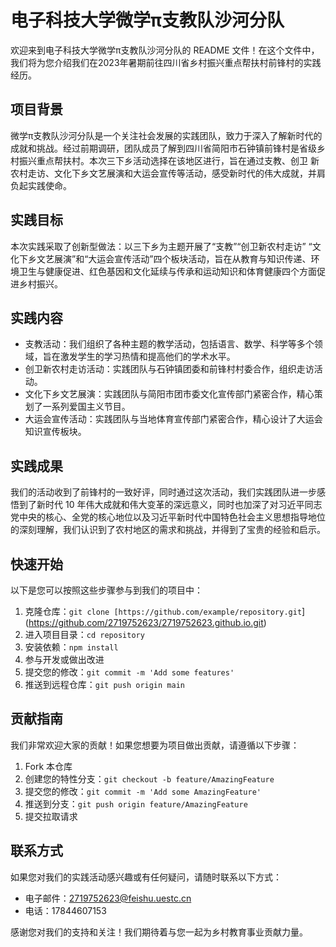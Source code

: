 # 电子科技大学微学π支教队沙河分队

欢迎来到电子科技大学微学π支教队沙河分队的 README 文件！在这个文件中，我们将为您介绍我们在2023年暑期前往四川省乡村振兴重点帮扶村前锋村的实践经历。

## 项目背景

微学π支教队沙河分队是一个关注社会发展的实践团队，致力于深入了解新时代的成就和挑战。经过前期调研，团队成员了解到四川省简阳市石钟镇前锋村是省级乡村振兴重点帮扶村。本次三下乡活动选择在该地区进行，旨在通过支教、创卫 新农村走访、文化下乡文艺展演和大运会宣传等活动，感受新时代的伟大成就，并肩负起实践使命。

## 实践目标

本次实践采取了创新型做法：以三下乡为主题开展了“支教”“创卫新农村走访” “文化下乡文艺展演”和“大运会宣传活动”四个板块活动，旨在从教育与知识传递、环境卫生与健康促进、红色基因和文化延续与传承和运动知识和体育健康四个方面促进乡村振兴。

## 实践内容

- 支教活动：我们组织了各种主题的教学活动，包括语言、数学、科学等多个领域，旨在激发学生的学习热情和提高他们的学术水平。
- 创卫新农村走访活动：实践团队与石钟镇团委和前锋村村委合作，组织走访活动。
- 文化下乡文艺展演：实践团队与简阳市团市委文化宣传部门紧密合作，精心策划了一系列爱国主义节目。
- 大运会宣传活动：实践团队与当地体育宣传部门紧密合作，精心设计了大运会知识宣传板块。

## 实践成果

我们的活动收到了前锋村的一致好评，同时通过这次活动，我们实践团队进一步感悟到了新时代 10 年伟大成就和伟大变革的深远意义，同时也加深了对习近平同志党中央的核心、全党的核心地位以及习近平新时代中国特色社会主义思想指导地位的深刻理解，我们认识到了农村地区的需求和挑战，并得到了宝贵的经验和启示。
## 快速开始

以下是您可以按照这些步骤参与到我们的项目中：

1. 克隆仓库：`git clone [https://github.com/example/repository.git`](https://github.com/2719752623/2719752623.github.io.git)
2. 进入项目目录：`cd repository`
3. 安装依赖：`npm install`
4. 参与开发或做出改进
5. 提交您的修改：`git commit -m 'Add some features'`
6. 推送到远程仓库：`git push origin main`

## 贡献指南

我们非常欢迎大家的贡献！如果您想要为项目做出贡献，请遵循以下步骤：

1. Fork 本仓库
2. 创建您的特性分支：`git checkout -b feature/AmazingFeature`
3. 提交您的修改：`git commit -m 'Add some AmazingFeature'`
4. 推送到分支：`git push origin feature/AmazingFeature`
5. 提交拉取请求

## 联系方式

如果您对我们的实践活动感兴趣或有任何疑问，请随时联系以下方式：

- 电子邮件：2719752623@feishu.uestc.cn
- 电话：17844607153

感谢您对我们的支持和关注！我们期待着与您一起为乡村教育事业贡献力量。
